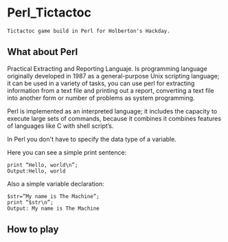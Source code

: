 # Perl_Tictactoc

    Tictactoc game build in Perl for Holberton's Hackday.

## **What about Perl**

 Practical Extracting and Reporting Languaje. Is programming language originally developed in 1987 as a general-purpose Unix scripting language; it can be used in a variety of tasks, you can use perl for extracting information from a text file and printing out a report, converting a text file into another form or number of problems as system programming.

Perl is implemented as an interpreted language; it includes the capacity to execute large sets of commands, because it combines it combines features of languages like C with shell script’s.

In Perl you don't have to specify the data type of a variable.

Here you can see a simple print sentence:

    print “Hello, world\n”;
    Output:Hello, world

Also a simple variable declaration:

    $str=”My name is The Machine”;
    print “$str\n”;
    Output: My name is The Machine

## **How to play**
